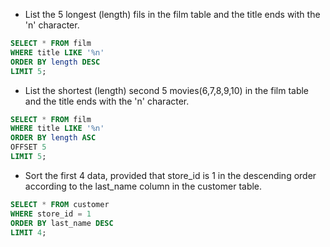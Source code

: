 

* List the 5 longest (length) fils in the film table and the title ends with the 'n' character.

```sql
SELECT * FROM film 
WHERE title LIKE '%n'
ORDER BY length DESC
LIMIT 5;
```
* List the shortest (length) second 5 movies(6,7,8,9,10) in the film table and the title ends with the 'n' character.

```sql
SELECT * FROM film 
WHERE title LIKE '%n'
ORDER BY length ASC
OFFSET 5
LIMIT 5;
```
* Sort the first 4 data, provided that store_id is 1 in the descending order according to the last_name column in the customer table.

```sql
SELECT * FROM customer 
WHERE store_id = 1
ORDER BY last_name DESC
LIMIT 4;
```

